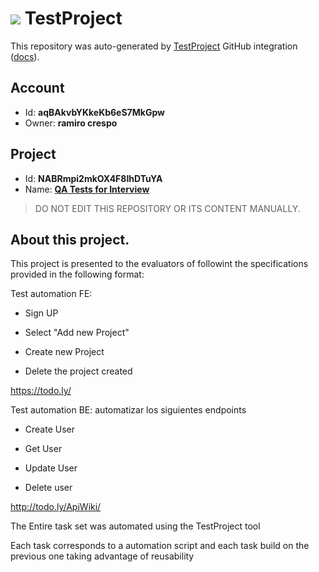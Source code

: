 # ![](https://s3.amazonaws.com/storage-static.testproject.io/logos/TP-Logo-Square.svg) TestProject

This repository was auto-generated by [TestProject](https://testproject.io) GitHub integration ([docs](https://docs.testproject.io/testproject-integrations/github-integration)).

## Account
* Id: **aqBAkvbYKkeKb6eS7MkGpw**
* Owner: **ramiro crespo**

## Project
* Id: **NABRmpi2mkOX4F8IhDTuYA**
* Name: **[QA Tests for Interview](https://app.testproject.io/#/projects/989094/tests)**

> DO NOT EDIT THIS REPOSITORY OR ITS CONTENT MANUALLY.

## About this project.

This project is presented to the evaluators of <company> followint the specifications provided in the following format:

Test automation FE:

- Sign UP

- Select "Add new Project"

- Create new Project

- Delete the project created
  
https://todo.ly/

 

Test automation BE: automatizar los siguientes endpoints

- Create User

- Get User

- Update User

- Delete user
  

http://todo.ly/ApiWiki/
  
  
  
The Entire task set was automated using the TestProject tool

Each task corresponds to a automation script and each task build on the previous one taking advantage of reusability

